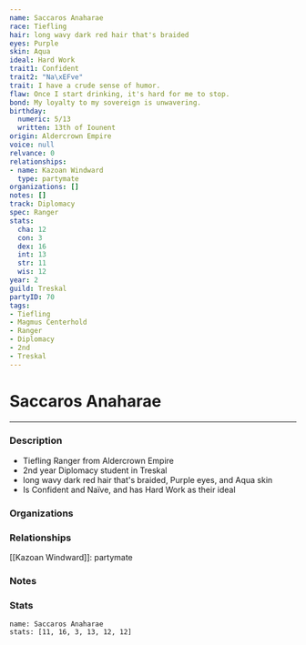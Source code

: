 ```yaml
---
name: Saccaros Anaharae
race: Tiefling
hair: long wavy dark red hair that's braided
eyes: Purple
skin: Aqua
ideal: Hard Work
trait1: Confident
trait2: "Na\xEFve"
trait: I have a crude sense of humor.
flaw: Once I start drinking, it's hard for me to stop.
bond: My loyalty to my sovereign is unwavering.
birthday:
  numeric: 5/13
  written: 13th of Iounent
origin: Aldercrown Empire
voice: null
relvance: 0
relationships:
- name: Kazoan Windward
  type: partymate
organizations: []
notes: []
track: Diplomacy
spec: Ranger
stats:
  cha: 12
  con: 3
  dex: 16
  int: 13
  str: 11
  wis: 12
year: 2
guild: Treskal
partyID: 70
tags:
- Tiefling
- Magmus Centerhold
- Ranger
- Diplomacy
- 2nd
- Treskal
---
```

# Saccaros Anaharae
---
### Description
- Tiefling Ranger from Aldercrown Empire
- 2nd year Diplomacy student in Treskal
- long wavy dark red hair that's braided, Purple eyes, and Aqua skin
- Is Confident and Naïve, and has Hard Work as their ideal

### Organizations

### Relationships
[[Kazoan Windward]]: partymate

### Notes

### Stats
```statblock
name: Saccaros Anaharae
stats: [11, 16, 3, 13, 12, 12]
```